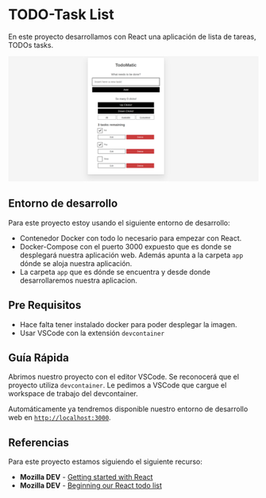 # TODO-Task List

En este proyecto desarrollamos con React una aplicación de lista de tareas, TODOs tasks.

![task-list-ui](pics/task-list-ui.png)

## Entorno de desarrollo

Para este proyecto estoy usando el siguiente entorno de desarrollo:

* Contenedor Docker con todo lo necesario para empezar con React.
* Docker-Compose con el puerto 3000 expuesto que es donde se desplegará nuestra aplicación web. Además apunta a la carpeta `app` dónde se aloja nuestra aplicación.
* La carpeta `app` que es dónde se encuentra y desde donde desarrollaremos nuestra aplicacion.

## Pre Requisitos

* Hace falta tener instalado docker para poder desplegar la imagen.
* Usar VSCode con la extensión `devcontainer`

## Guía Rápida

Abrimos nuestro proyecto con el editor VSCode. Se reconocerá que el proyecto utiliza `devcontainer`. Le pedimos a VSCode que cargue el workspace de trabajo del devcontainer.

Automáticamente ya tendremos disponible nuestro entorno de desarrollo web en [`http://localhost:3000`](http://localhost:3000).

## Referencias

Para este proyecto estamos siguiendo el siguiente recurso:

* **Mozilla DEV** - [Getting started with React](https://developer.mozilla.org/en-US/docs/Learn/Tools_and_testing/Client-side_JavaScript_frameworks/React_getting_started)
* **Mozilla DEV** - [Beginning our React todo list](https://developer.mozilla.org/en-US/docs/Learn/Tools_and_testing/Client-side_JavaScript_frameworks/React_todo_list_beginning)
